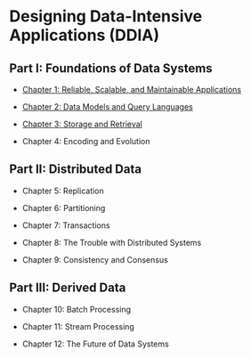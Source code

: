 # Designing Data-Intensive Applications (DDIA)

## Part I: Foundations of Data Systems

- [Chapter 1: Reliable, Scalable, and Maintainable Applications](./chapter01.md)

- [Chapter 2: Data Models and Query Languages](./chapter02.md)

- [Chapter 3: Storage and Retrieval](./chapter03.md)

- Chapter 4: Encoding and Evolution

## Part II: Distributed Data

- Chapter 5: Replication

- Chapter 6: Partitioning

- Chapter 7: Transactions

- Chapter 8: The Trouble with Distributed Systems

- Chapter 9: Consistency and Consensus

## Part III: Derived Data

- Chapter 10: Batch Processing

- Chapter 11: Stream Processing

- Chapter 12: The Future of Data Systems
